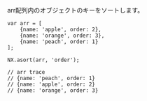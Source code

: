 arr配列内のオブジェクトのキーをソートします。

    var arr = [
        {name: 'apple', order: 2},
        {name: 'orange', order: 3},
        {name: 'peach', order: 1}
    ];
    
    NX.asort(arr, 'order');
    
    // arr trace
    // {name: 'peach', order: 1}
    // {name: 'apple', order: 2}
    // {name: 'orange', order: 3}

